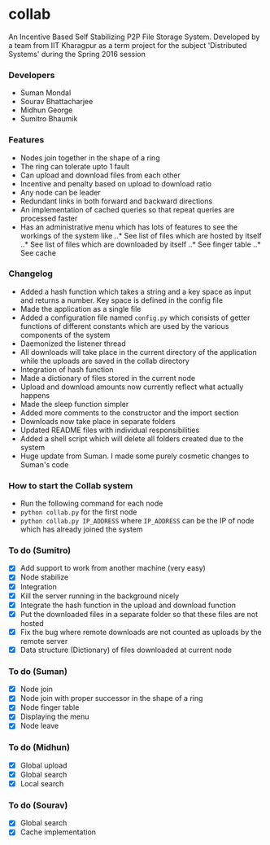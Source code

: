# collab
An Incentive Based Self Stabilizing P2P File Storage System. Developed by a team from IIT Kharagpur as a term project for the subject 'Distributed Systems' during the Spring 2016 session

### Developers
* Suman Mondal
* Sourav Bhattacharjee
* Midhun George
* Sumitro Bhaumik

### Features
* Nodes join together in the shape of a ring
* The ring can tolerate upto 1 fault
* Can upload and download files from each other
* Incentive and penalty based on upload to download ratio
* Any node can be leader
* Redundant links in both forward and backward directions
* An implementation of cached queries so that repeat queries are processed faster
* Has an administrative menu which has lots of features to see the workings of the system like
..* See list of files which are hosted by itself
..* See list of files which are downloaded by itself
..* See finger table
..* See cache

### Changelog
* Added a hash function which takes a string and a key space as input and returns a number. Key space is defined in the config file
* Made the application as a single file
* Added a configuration file named `config.py` which consists of getter functions of different constants which are used by the various components of the system
* Daemonized the listener thread
* All downloads will take place in the current directory of the application while the uploads are saved in the collab directory
* Integration of hash function
* Made a dictionary of files stored in the current node
* Upload and download amounts now currently reflect what actually happens
* Made the sleep function simpler
* Added more comments to the constructor and the import section
* Downloads now take place in separate folders
* Updated README files with individual responsibilities
* Added a shell script which will delete all folders created due to the system
* Huge update from Suman. I made some purely cosmetic changes to Suman's code

### How to start the Collab system
* Run the following command for each node
* `python collab.py` for the first node
* `python collab.py IP_ADDRESS` where `IP_ADDRESS` can be the IP of node which has already joined the system

### To do (Sumitro)
* [x] Add support to work from another machine (very easy)
* [x] Node stabilize
* [x] Integration
* [x] Kill the server running in the background nicely
* [x] Integrate the hash function in the upload and download function
* [x] Put the downloaded files in a separate folder so that these files are not hosted
* [x] Fix the bug where remote downloads are not counted as uploads by the remote server
* [x] Data structure (Dictionary) of files downloaded at current node

### To do (Suman)
* [x] Node join
* [x] Node join with proper successor in the shape of a ring
* [x] Node finger table
* [x] Displaying the menu
* [x] Node leave

### To do (Midhun)
* [x] Global upload
* [x] Global search
* [x] Local search

### To do (Sourav)
* [x] Global search
* [x] Cache implementation